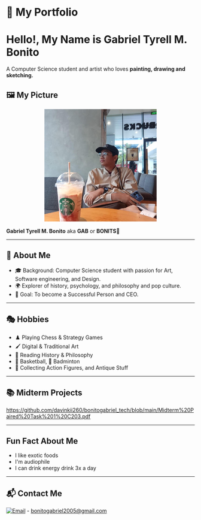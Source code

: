 # 🎨 My Portfolio  

# Hello!, My Name is Gabriel Tyrell M. Bonito
A Computer Science student and artist who loves **painting, drawing and sketching.**  

## 🖼️ My Picture  
<p align="center">
  <img src="485093912_2016209432209008_2788840537492230754_n.jpg" alt="image" width="300" height="300">
</p>

<p align="center">
  
**Gabriel Tyrell M. Bonito** aka **GAB** or **BONITS**👋  

---

## 👤 About Me  
- 🎓 Background: Computer Science student with passion for Art, Software engineering, and Design.  
- 🌍 Explorer of history, psychology, and philosophy and pop culture.  
- 🎯 Goal: To become a Successful Person and CEO.  

---

## 🎭 Hobbies  
- ♟️ Playing Chess & Strategy Games  
- 🖌️ Digital & Traditional Art  
- 📖 Reading History & Philosophy  
- 🏀 Basketball, 🏸 Badminton
- 🧸 Collecting Action Figures, and Antique Stuff

---

## 📚 Midterm Projects

https://github.com/davinkii260/bonitogabriel_tech/blob/main/Midterm%20Paired%20Task%201%20C203.pdf


---

## Fun Fact About Me  
- I like exotic foods  
- I'm audiophile  
- I can drink energy drink 3x a day  

---

## 📬 Contact Me  
[![Email](https://img.shields.io/badge/Email-D14836?style=for-the-badge&logo=gmail&logoColor=white)](mailto:bonitogabriel2005@gmail.com) - bonitogabriel2005@gmail.com
